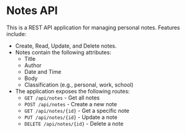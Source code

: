 # Notes API

This is a REST API application for managing personal notes. Features include:

- Create, Read, Update, and Delete notes.
- Notes contain the following attributes:
  - Title
  - Author
  - Date and Time
  - Body
  - Classification (e.g., personal, work, school)
- The application exposes the following routes:
  - `GET /api/notes` - Get all notes
  - `POST /api/notes` - Create a new note
  - `GET /api/notes/{id}` - Get a specific note
  - `PUT /api/notes/{id}` - Update a note
  - `DELETE /api/notes/{id}` - Delete a note


